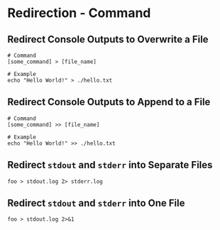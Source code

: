 # Redirection - Command

## Redirect Console Outputs to Overwrite a File

```shell
# Command
[some_command] > [file_name]

# Example
echo "Hello World!" > ./hello.txt
```

## Redirect Console Outputs to Append to a File

```shell
# Command
[some_command] >> [file_name]

# Example
echo "Hello World!" >> ./hello.txt
```

## Redirect `stdout` and `stderr` into Separate Files

```shell
foo > stdout.log 2> stderr.log
```

## Redirect `stdout` and `stderr` into One File

```shell
foo > stdout.log 2>&1
```


